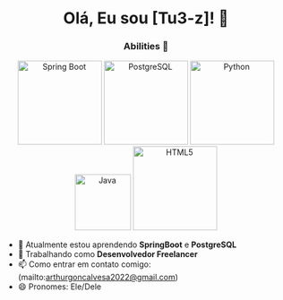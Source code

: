 <h1 align="center">Olá, Eu sou [Tu3-z]! 👋</h1>

<h3 align="center">Abilities 🎯</h3>

<p align="center">
  <img src="https://img.shields.io/badge/Spring%20Boot-6DB33F?logo=spring&logoColor=white" width="150" alt="Spring Boot" />
  <img src="https://img.shields.io/badge/PostgreSQL-336791?logo=postgresql&logoColor=white" width="150" alt="PostgreSQL" />
  <img src="https://img.shields.io/badge/Python-3776AB?logo=python&logoColor=white" width="150" alt="Python" />
  <img src="https://img.shields.io/badge/Java-007396?logo=java&logoColor=white" width="100" alt="Java" />
  <img src="https://img.shields.io/badge/HTML5-E34F26?logo=html5&logoColor=white" width="150" alt="HTML5" />
</p>


- 🌱 Atualmente estou aprendendo **SpringBoot** e **PostgreSQL**
- 💼 Trabalhando como **Desenvolvedor Freelancer**
- 📫 Como entrar em contato comigo: (mailto:arthurgoncalvesa2022@gmail.com)
- 😄 Pronomes: Ele/Dele
